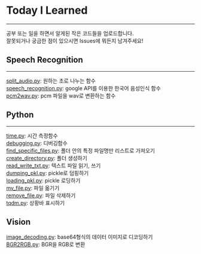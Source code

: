 # Today I Learned
---
공부 또는 일을 하면서 알게된 작은 코드들을 업로드합니다.<br>
잘못되거나 궁금한 점이 있으시면 Issues에 뭐든지 남겨주세요!

## Speech Recognition
---
[split_audio.py](https://github.com/rimiiii/TIL/blob/main/Speech-Recognition/Split_audio.py): 원하는 초로 나누는 함수<br>
[speech_recognition.py](https://github.com/rimiiii/TIL/blob/main/Speech-Recognition/speech_recognition.py): google API를 이용한 한국어 음성인식 함수<br>
[pcm2wav.py](https://github.com/rimiiii/TIL/blob/main/Speech-Recognition/pcm2wav.py): pcm 파일을 wav로 변환하는 함수

## Python
---
[time.py](https://github.com/rimiiii/TIL/blob/main/Python/time.py): 시간 측정함수<br>
[debugging.py](https://github.com/rimiiii/TIL/blob/main/Python/pdb.py): 디버깅함수<br>
[find_specific_files.py](https://github.com/rimiiii/TIL/blob/main/Python/find_specific_files.py): 폴더 안의 특정 파일명만 리스트로 가져오기<br>
[create_directory.py](https://github.com/rimiiii/TIL/blob/main/Python/create_directory.py): 폴더 생성하기<br>
[read_write_txt.py](https://github.com/rimiiii/TIL/blob/main/Python/read_write_txt.py): 텍스트 파일 읽기, 쓰기<br>
[dumping_pkl.py](https://github.com/rimiiii/TIL/blob/main/Python/dumping_pkl.py): pickle로 덤핑하기<br>
[loading_pkl.py](https://github.com/rimiiii/TIL/blob/main/Python/loading_pkl.py): pickle 로딩하기<br>
[mv_file.py](https://github.com/rimiiii/TIL/blob/main/Python/mv_file.py): 파일 옮기기<br>
[remove_file.py](https://github.com/rimiiii/TIL/blob/main/Python/remove_file.py): 파일 삭제하기<br>
[tqdm.py](https://github.com/rimiiii/TIL/blob/main/Python/tqdm.py): 상황바 표시하기<br>

## Vision
[image_decoding.py](https://github.com/rimiiii/TIL/blob/main/Python/image_decoding.py): base64형식의 데이터 이미지로 디코딩하기<br>
[BGR2RGB.py](https://github.com/rimiiii/TIL/blob/main/Python/BGR2RGB.py): BGR을 RGB로 변환<br>
